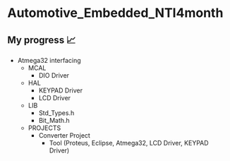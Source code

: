 # Automotive_Embedded_NTI4month

## My progress 📈
 - Atmega32 interfacing
 	- MCAL
		- DIO Driver
	- HAL
		- KEYPAD Driver
		- LCD Driver
	- LIB
		- Std_Types.h
		- Bit_Math.h
	- PROJECTS
		- Converter Project
			- Tool (Proteus, Eclipse, Atmega32, LCD Driver, KEYPAD Driver)
